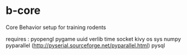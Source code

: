 b-core
======

Core Behavior setup for training rodents

requires :
pyopengl
pygame
uuid
verlib
time
socket
kivy
os
sys
numpy
pyparallel (http://pyserial.sourceforge.net/pyparallel.html)
pysql
